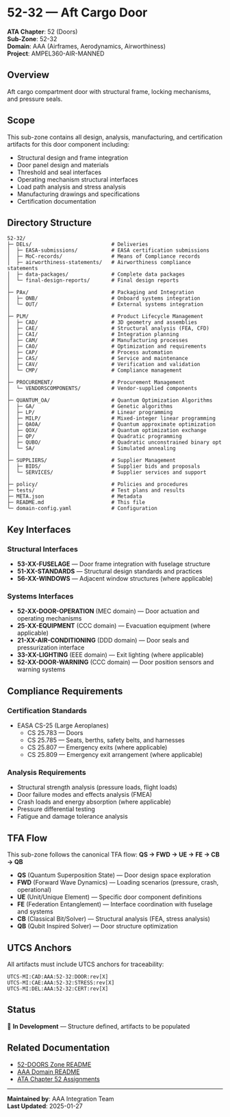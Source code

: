 # 52-32 — Aft Cargo Door

**ATA Chapter**: 52 (Doors)  
**Sub-Zone**: 52-32  
**Domain**: AAA (Airframes, Aerodynamics, Airworthiness)  
**Project**: AMPEL360-AIR-MANNED

## Overview

Aft cargo compartment door with structural frame, locking mechanisms, and pressure seals.

## Scope

This sub-zone contains all design, analysis, manufacturing, and certification artifacts for this door component including:
- Structural design and frame integration
- Door panel design and materials
- Threshold and seal interfaces
- Operating mechanism structural interfaces
- Load path analysis and stress analysis
- Manufacturing drawings and specifications
- Certification documentation

## Directory Structure

```
52-32/
├─ DELs/                          # Deliveries
│  ├─ EASA-submissions/           # EASA certification submissions
│  ├─ MoC-records/                # Means of Compliance records
│  ├─ airworthiness-statements/   # Airworthiness compliance statements
│  ├─ data-packages/              # Complete data packages
│  └─ final-design-reports/       # Final design reports
│
├─ PAx/                           # Packaging and Integration
│  ├─ ONB/                        # Onboard systems integration
│  └─ OUT/                        # External systems integration
│
├─ PLM/                           # Product Lifecycle Management
│  ├─ CAD/                        # 3D geometry and assemblies
│  ├─ CAE/                        # Structural analysis (FEA, CFD)
│  ├─ CAI/                        # Integration planning
│  ├─ CAM/                        # Manufacturing processes
│  ├─ CAO/                        # Optimization and requirements
│  ├─ CAP/                        # Process automation
│  ├─ CAS/                        # Service and maintenance
│  ├─ CAV/                        # Verification and validation
│  └─ CMP/                        # Compliance management
│
├─ PROCUREMENT/                   # Procurement Management
│  └─ VENDORSCOMPONENTS/          # Vendor-supplied components
│
├─ QUANTUM_OA/                    # Quantum Optimization Algorithms
│  ├─ GA/                         # Genetic algorithms
│  ├─ LP/                         # Linear programming
│  ├─ MILP/                       # Mixed-integer linear programming
│  ├─ QAOA/                       # Quantum approximate optimization
│  ├─ QOX/                        # Quantum optimization exchange
│  ├─ QP/                         # Quadratic programming
│  ├─ QUBO/                       # Quadratic unconstrained binary opt
│  └─ SA/                         # Simulated annealing
│
├─ SUPPLIERS/                     # Supplier Management
│  ├─ BIDS/                       # Supplier bids and proposals
│  └─ SERVICES/                   # Supplier services and support
│
├─ policy/                        # Policies and procedures
├─ tests/                         # Test plans and results
├─ META.json                      # Metadata
├─ README.md                      # This file
└─ domain-config.yaml             # Configuration
```

## Key Interfaces

### Structural Interfaces
- **53-XX-FUSELAGE** — Door frame integration with fuselage structure
- **51-XX-STANDARDS** — Structural design standards and practices
- **56-XX-WINDOWS** — Adjacent window structures (where applicable)

### Systems Interfaces
- **52-XX-DOOR-OPERATION** (MEC domain) — Door actuation and operating mechanisms
- **25-XX-EQUIPMENT** (CCC domain) — Evacuation equipment (where applicable)
- **21-XX-AIR-CONDITIONING** (DDD domain) — Door seals and pressurization interface
- **33-XX-LIGHTING** (EEE domain) — Exit lighting (where applicable)
- **52-XX-DOOR-WARNING** (CCC domain) — Door position sensors and warning systems

## Compliance Requirements

### Certification Standards
- EASA CS-25 (Large Aeroplanes)
  - CS 25.783 — Doors
  - CS 25.785 — Seats, berths, safety belts, and harnesses
  - CS 25.807 — Emergency exits (where applicable)
  - CS 25.809 — Emergency exit arrangement (where applicable)

### Analysis Requirements
- Structural strength analysis (pressure loads, flight loads)
- Door failure modes and effects analysis (FMEA)
- Crash loads and energy absorption (where applicable)
- Pressure differential testing
- Fatigue and damage tolerance analysis

## TFA Flow

This sub-zone follows the canonical TFA flow:
**QS → FWD → UE → FE → CB → QB**

- **QS** (Quantum Superposition State) — Door design space exploration
- **FWD** (Forward Wave Dynamics) — Loading scenarios (pressure, crash, operational)
- **UE** (Unit/Unique Element) — Specific door component definitions
- **FE** (Federation Entanglement) — Interface coordination with fuselage and systems
- **CB** (Classical Bit/Solver) — Structural analysis (FEA, stress analysis)
- **QB** (Qubit Inspired Solver) — Door structure optimization

## UTCS Anchors

All artifacts must include UTCS anchors for traceability:
```
UTCS-MI:CAD:AAA:52-32:DOOR:rev[X]
UTCS-MI:CAE:AAA:52-32:STRESS:rev[X]
UTCS-MI:DEL:AAA:52-32:CERT:rev[X]
```

## Status

🚧 **In Development** — Structure defined, artifacts to be populated

## Related Documentation

- [52-DOORS Zone README](../../README.md)
- [AAA Domain README](../../../../README.md)
- [ATA Chapter 52 Assignments](../../../../../../../1-DIMENSIONS/CANONICAL-TAXONOMY/ata-chapters.csv)

---

**Maintained by**: AAA Integration Team  
**Last Updated**: 2025-01-27

